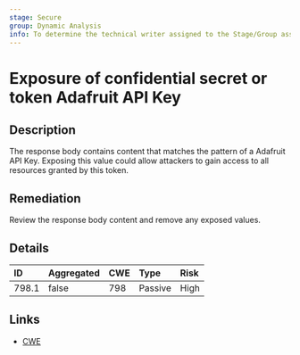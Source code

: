 ```yaml
---
stage: Secure
group: Dynamic Analysis
info: To determine the technical writer assigned to the Stage/Group associated with this page, see https://about.gitlab.com/handbook/product/ux/technical-writing/#assignments
---
```


# Exposure of confidential secret or token Adafruit API Key

## Description

The response body contains content that matches the pattern of a Adafruit API Key.
Exposing this value could allow attackers to gain access to all resources granted by this token.

## Remediation

Review the response body content and remove any exposed values.

## Details

| ID | Aggregated | CWE | Type | Risk |
|:---|:--------|:--------|:--------|:--------|
| 798.1 | false | 798 | Passive | High |

## Links

- [CWE](https://cwe.mitre.org/data/definitions/798.html)
